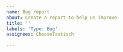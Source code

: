 ```yaml
---
name: Bug report
about: Create a report to help us improve
title: ''
labels: 'Type: Bug'
assignees: CheeseTastisch

---
```



